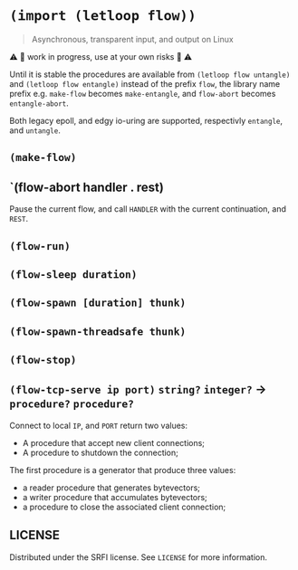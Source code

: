 # `(import (letloop flow))`

> Asynchronous, transparent input, and output on Linux

⚠️ 🚧 work in progress, use at your own risks 🚧 ⚠️

Until it is stable the procedures are available from `(letloop flow
untangle)` and `(letloop flow entangle)` instead of the prefix `flow`,
the library name prefix e.g. `make-flow` becomes `make-entangle`, and
`flow-abort` becomes `entangle-abort`.

Both legacy epoll, and edgy io-uring are supported, respectivly
`entangle`, and `untangle`.

## `(make-flow)`

## `(flow-abort handler . rest)

Pause the current flow, and call `HANDLER` with the current
continuation, and `REST`.

## `(flow-run)`

## `(flow-sleep duration)`

## `(flow-spawn [duration] thunk)`

## `(flow-spawn-threadsafe thunk)`

## `(flow-stop)`

## `(flow-tcp-serve ip port)` `string?` `integer?` → `procedure?` `procedure?`

Connect to local `IP`, and `PORT` return two values:

- A procedure that accept new client connections;
- A procedure to shutdown the connection;

The first procedure is a generator that produce three values:

- a reader procedure that generates bytevectors;
- a writer procedure that accumulates bytevectors;
- a procedure to close the associated client connection;

## LICENSE

Distributed under the SRFI license. See `LICENSE` for more
information.

